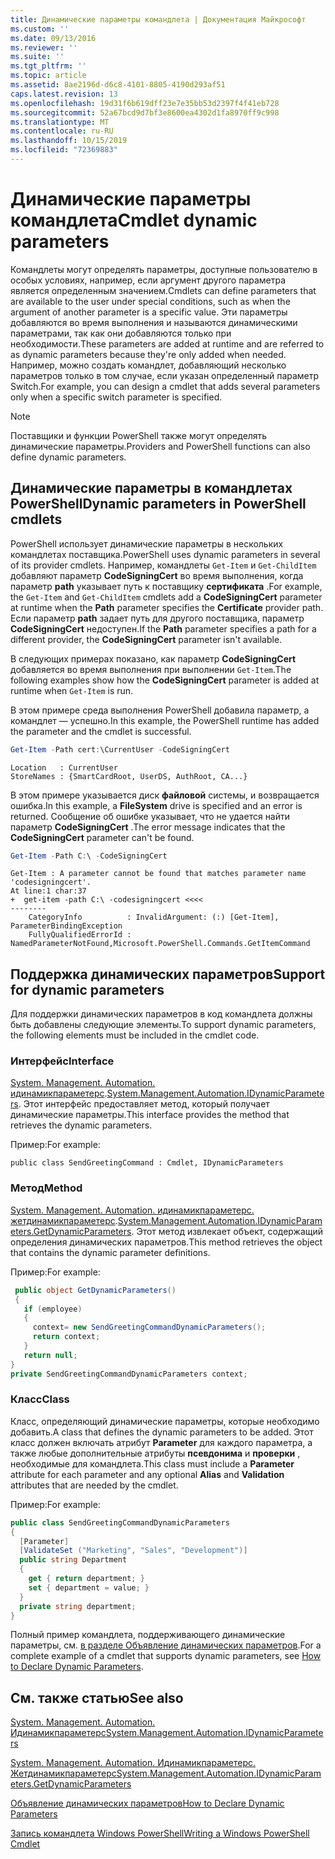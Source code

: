 ```yaml
---
title: Динамические параметры командлета | Документация Майкрософт
ms.custom: ''
ms.date: 09/13/2016
ms.reviewer: ''
ms.suite: ''
ms.tgt_pltfrm: ''
ms.topic: article
ms.assetid: 8ae2196d-d6c8-4101-8805-4190d293af51
caps.latest.revision: 13
ms.openlocfilehash: 19d31f6b619dff23e7e35bb53d2397f4f41eb728
ms.sourcegitcommit: 52a67bcd9d7bf3e8600ea4302d1fa8970ff9c998
ms.translationtype: MT
ms.contentlocale: ru-RU
ms.lasthandoff: 10/15/2019
ms.locfileid: "72369883"
---
```

# <a name="cmdlet-dynamic-parameters"></a><span data-ttu-id="bfc6a-102">Динамические параметры командлета</span><span class="sxs-lookup"><span data-stu-id="bfc6a-102">Cmdlet dynamic parameters</span></span>

<span data-ttu-id="bfc6a-103">Командлеты могут определять параметры, доступные пользователю в особых условиях, например, если аргумент другого параметра является определенным значением.</span><span class="sxs-lookup"><span data-stu-id="bfc6a-103">Cmdlets can define parameters that are available to the user under special conditions, such as when the argument of another parameter is a specific value.</span></span> <span data-ttu-id="bfc6a-104">Эти параметры добавляются во время выполнения и называются динамическими параметрами, так как они добавляются только при необходимости.</span><span class="sxs-lookup"><span data-stu-id="bfc6a-104">These parameters are added at runtime and are referred to as dynamic parameters because they're only added when needed.</span></span> <span data-ttu-id="bfc6a-105">Например, можно создать командлет, добавляющий несколько параметров только в том случае, если указан определенный параметр Switch.</span><span class="sxs-lookup"><span data-stu-id="bfc6a-105">For example, you can design a cmdlet that adds several parameters only when a specific switch parameter is specified.</span></span>

> [!NOTE]
> <span data-ttu-id="bfc6a-106">Поставщики и функции PowerShell также могут определять динамические параметры.</span><span class="sxs-lookup"><span data-stu-id="bfc6a-106">Providers and PowerShell functions can also define dynamic parameters.</span></span>

## <a name="dynamic-parameters-in-powershell-cmdlets"></a><span data-ttu-id="bfc6a-107">Динамические параметры в командлетах PowerShell</span><span class="sxs-lookup"><span data-stu-id="bfc6a-107">Dynamic parameters in PowerShell cmdlets</span></span>

<span data-ttu-id="bfc6a-108">PowerShell использует динамические параметры в нескольких командлетах поставщика.</span><span class="sxs-lookup"><span data-stu-id="bfc6a-108">PowerShell uses dynamic parameters in several of its provider cmdlets.</span></span> <span data-ttu-id="bfc6a-109">Например, командлеты `Get-Item` и `Get-ChildItem` добавляют параметр **CodeSigningCert** во время выполнения, когда параметр **path** указывает путь к поставщику **сертификата** .</span><span class="sxs-lookup"><span data-stu-id="bfc6a-109">For example, the `Get-Item` and `Get-ChildItem` cmdlets add a **CodeSigningCert** parameter at runtime when the **Path** parameter specifies the **Certificate** provider path.</span></span> <span data-ttu-id="bfc6a-110">Если параметр **path** задает путь для другого поставщика, параметр **CodeSigningCert** недоступен.</span><span class="sxs-lookup"><span data-stu-id="bfc6a-110">If the **Path** parameter specifies a path for a different provider, the **CodeSigningCert** parameter isn't available.</span></span>

<span data-ttu-id="bfc6a-111">В следующих примерах показано, как параметр **CodeSigningCert** добавляется во время выполнения при выполнении `Get-Item`.</span><span class="sxs-lookup"><span data-stu-id="bfc6a-111">The following examples show how the **CodeSigningCert** parameter is added at runtime when `Get-Item` is run.</span></span>

<span data-ttu-id="bfc6a-112">В этом примере среда выполнения PowerShell добавила параметр, а командлет — успешно.</span><span class="sxs-lookup"><span data-stu-id="bfc6a-112">In this example, the PowerShell runtime has added the parameter and the cmdlet is successful.</span></span>

```powershell
Get-Item -Path cert:\CurrentUser -CodeSigningCert
```

```Output
Location   : CurrentUser
StoreNames : {SmartCardRoot, UserDS, AuthRoot, CA...}
```

<span data-ttu-id="bfc6a-113">В этом примере указывается диск **файловой** системы, и возвращается ошибка.</span><span class="sxs-lookup"><span data-stu-id="bfc6a-113">In this example, a **FileSystem** drive is specified and an error is returned.</span></span> <span data-ttu-id="bfc6a-114">Сообщение об ошибке указывает, что не удается найти параметр **CodeSigningCert** .</span><span class="sxs-lookup"><span data-stu-id="bfc6a-114">The error message indicates that the **CodeSigningCert** parameter can't be found.</span></span>

```powershell
Get-Item -Path C:\ -CodeSigningCert
```

```Output
Get-Item : A parameter cannot be found that matches parameter name 'codesigningcert'.
At line:1 char:37
+  get-item -path C:\ -codesigningcert <<<<
--------
    CategoryInfo          : InvalidArgument: (:) [Get-Item], ParameterBindingException
    FullyQualifiedErrorId : NamedParameterNotFound,Microsoft.PowerShell.Commands.GetItemCommand
```

## <a name="support-for-dynamic-parameters"></a><span data-ttu-id="bfc6a-115">Поддержка динамических параметров</span><span class="sxs-lookup"><span data-stu-id="bfc6a-115">Support for dynamic parameters</span></span>

<span data-ttu-id="bfc6a-116">Для поддержки динамических параметров в код командлета должны быть добавлены следующие элементы.</span><span class="sxs-lookup"><span data-stu-id="bfc6a-116">To support dynamic parameters, the following elements must be included in the cmdlet code.</span></span>

### <a name="interface"></a><span data-ttu-id="bfc6a-117">Интерфейс</span><span class="sxs-lookup"><span data-stu-id="bfc6a-117">Interface</span></span>

<span data-ttu-id="bfc6a-118">[System. Management. Automation. идинамикпараметерс](/dotnet/api/System.Management.Automation.IDynamicParameters).</span><span class="sxs-lookup"><span data-stu-id="bfc6a-118">[System.Management.Automation.IDynamicParameters](/dotnet/api/System.Management.Automation.IDynamicParameters).</span></span>
<span data-ttu-id="bfc6a-119">Этот интерфейс предоставляет метод, который получает динамические параметры.</span><span class="sxs-lookup"><span data-stu-id="bfc6a-119">This interface provides the method that retrieves the dynamic parameters.</span></span>

<span data-ttu-id="bfc6a-120">Пример:</span><span class="sxs-lookup"><span data-stu-id="bfc6a-120">For example:</span></span>

`public class SendGreetingCommand : Cmdlet, IDynamicParameters`

### <a name="method"></a><span data-ttu-id="bfc6a-121">Метод</span><span class="sxs-lookup"><span data-stu-id="bfc6a-121">Method</span></span>

<span data-ttu-id="bfc6a-122">[System. Management. Automation. идинамикпараметерс. жетдинамикпараметерс](/dotnet/api/System.Management.Automation.IDynamicParameters.GetDynamicParameters).</span><span class="sxs-lookup"><span data-stu-id="bfc6a-122">[System.Management.Automation.IDynamicParameters.GetDynamicParameters](/dotnet/api/System.Management.Automation.IDynamicParameters.GetDynamicParameters).</span></span>
<span data-ttu-id="bfc6a-123">Этот метод извлекает объект, содержащий определения динамических параметров.</span><span class="sxs-lookup"><span data-stu-id="bfc6a-123">This method retrieves the object that contains the dynamic parameter definitions.</span></span>

<span data-ttu-id="bfc6a-124">Пример:</span><span class="sxs-lookup"><span data-stu-id="bfc6a-124">For example:</span></span>

```csharp
 public object GetDynamicParameters()
 {
   if (employee)
   {
     context= new SendGreetingCommandDynamicParameters();
     return context;
   }
   return null;
}
private SendGreetingCommandDynamicParameters context;
```

### <a name="class"></a><span data-ttu-id="bfc6a-125">Класс</span><span class="sxs-lookup"><span data-stu-id="bfc6a-125">Class</span></span>

<span data-ttu-id="bfc6a-126">Класс, определяющий динамические параметры, которые необходимо добавить.</span><span class="sxs-lookup"><span data-stu-id="bfc6a-126">A class that defines the dynamic parameters to be added.</span></span> <span data-ttu-id="bfc6a-127">Этот класс должен включать атрибут **Parameter** для каждого параметра, а также любые дополнительные атрибуты **псевдонима** и **проверки** , необходимые для командлета.</span><span class="sxs-lookup"><span data-stu-id="bfc6a-127">This class must include a **Parameter** attribute for each parameter and any optional **Alias** and **Validation** attributes that are needed by the cmdlet.</span></span>

<span data-ttu-id="bfc6a-128">Пример:</span><span class="sxs-lookup"><span data-stu-id="bfc6a-128">For example:</span></span>

```csharp
public class SendGreetingCommandDynamicParameters
{
  [Parameter]
  [ValidateSet ("Marketing", "Sales", "Development")]
  public string Department
  {
    get { return department; }
    set { department = value; }
  }
  private string department;
}
```

<span data-ttu-id="bfc6a-129">Полный пример командлета, поддерживающего динамические параметры, см. [в разделе Объявление динамических параметров](./how-to-declare-dynamic-parameters.md).</span><span class="sxs-lookup"><span data-stu-id="bfc6a-129">For a complete example of a cmdlet that supports dynamic parameters, see [How to Declare Dynamic Parameters](./how-to-declare-dynamic-parameters.md).</span></span>

## <a name="see-also"></a><span data-ttu-id="bfc6a-130">См. также статью</span><span class="sxs-lookup"><span data-stu-id="bfc6a-130">See also</span></span>

[<span data-ttu-id="bfc6a-131">System. Management. Automation. Идинамикпараметерс</span><span class="sxs-lookup"><span data-stu-id="bfc6a-131">System.Management.Automation.IDynamicParameters</span></span>](/dotnet/api/System.Management.Automation.IDynamicParameters)

[<span data-ttu-id="bfc6a-132">System. Management. Automation. Идинамикпараметерс. Жетдинамикпараметерс</span><span class="sxs-lookup"><span data-stu-id="bfc6a-132">System.Management.Automation.IDynamicParameters.GetDynamicParameters</span></span>](/dotnet/api/System.Management.Automation.IDynamicParameters.GetDynamicParameters)

[<span data-ttu-id="bfc6a-133">Объявление динамических параметров</span><span class="sxs-lookup"><span data-stu-id="bfc6a-133">How to Declare Dynamic Parameters</span></span>](./how-to-declare-dynamic-parameters.md)

[<span data-ttu-id="bfc6a-134">Запись командлета Windows PowerShell</span><span class="sxs-lookup"><span data-stu-id="bfc6a-134">Writing a Windows PowerShell Cmdlet</span></span>](./writing-a-windows-powershell-cmdlet.md)

